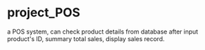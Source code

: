 # project_POS
a POS system, can check product details from database after input product's ID, summary total sales, display sales record.

